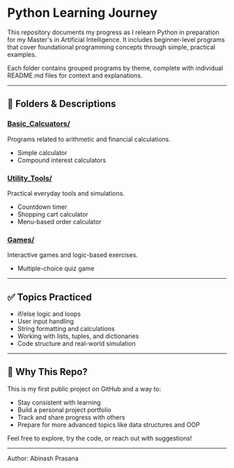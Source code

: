 # Python Learning Journey

This repository documents my progress as I relearn Python in preparation for my Master's in Artificial Intelligence. It includes beginner-level programs that cover foundational programming concepts through simple, practical examples.

Each folder contains grouped programs by theme, complete with individual README.md files for context and explanations.

---

## 📁 Folders & Descriptions

### [Basic_Calcuators/](./Basic_Calcuators)
Programs related to arithmetic and financial calculations.
- Simple calculator
- Compound interest calculators

### [Utility_Tools/](./Utility_Tools)
Practical everyday tools and simulations.
- Countdown timer
- Shopping cart calculator
- Menu-based order calculator

### [Games/](./Games)
Interactive games and logic-based exercises.
- Multiple-choice quiz game

---

## ✅ Topics Practiced
- if/else logic and loops
- User input handling
- String formatting and calculations
- Working with lists, tuples, and dictionaries
- Code structure and real-world simulation

---

## 🚀 Why This Repo?

This is my first public project on GitHub and a way to:
- Stay consistent with learning
- Build a personal project portfolio
- Track and share progress with others
- Prepare for more advanced topics like data structures and OOP

Feel free to explore, try the code, or reach out with suggestions!

---
Author: Abinash Prasana
